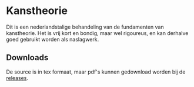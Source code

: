Kanstheorie
===========
Dit is een nederlandstalige behandeling van de fundamenten van kanstheorie.
Het is vrij kort en bondig, maar wel rigoureus, en kan derhalve goed gebruikt worden als
naslagwerk.


Downloads
---------
De source is in tex formaat, maar pdf's kunnen gedownload worden bij de [releases](https://github.com/Chiel92/Kanstheorie/releases).
